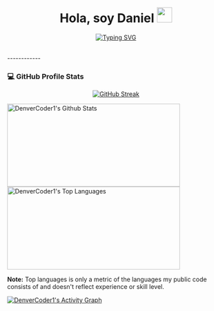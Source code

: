 <h1 align="center"><b>Hola, soy Daniel </b><img src="https://media.giphy.com/media/hvRJCLFzcasrR4ia7z/giphy.gif" width="35"></h1>
<!--  -->
<p align="center">
  <a href="https://git.io/typing-svg"><img src="https://readme-typing-svg.demolab.com?font=Fira+Code&pause=1000&width=435&lines=The+beginning+of+an+odyssey;Made+the+force+be+with+you" alt="Typing SVG" /></a>
</p>
<br>
------------
<h3>💻 GitHub Profile Stats</h3>
  <p align="center">
 <a href="https://git.io/streak-stats"><img src="https://github-readme-streak-stats.herokuapp.com?user=DaniPooh&theme=radical&hide_border=true&locale=es&date_format=j%20M%5B%20Y%5D" alt="GitHub Streak" /></a> 
 </p>

  <a href="https://github.com/DaniPooh777/github-readme-stats"><img alt="DenverCoder1's Github Stats" src="https://denvercoder1-github-readme-stats.vercel.app/api/?username=DaniPooh777&show_icons=true&include_all_commits=true&count_private=true&theme=react&hide_border=true&bg_color=1F222E&title_color=F85D7F&icon_color=F8D866" height="192px" width="400px"/></a>
  <a href="https://github.com/anuraghazra/github-readme-stats"><img alt="DenverCoder1's Top Languages" src="https://denvercoder1-github-readme-stats.vercel.app/api/top-langs/?username=DaniPooh777&langs_count=8&layout=compact&theme=react&hide_border=true&bg_color=1F222E&title_color=F85D7F&icon_color=F8D866&hide=Jupyter%20Notebook,Roff" height="192px" width="400px"/></a>
  <br/>

  <b>Note:</b> Top languages is only a metric of the languages my public code consists of and doesn't reflect experience or skill level.
  
  <!-- https://github.com/ashutosh00710/github-readme-activity-graph -->

  <a href="https://github.com/ashutosh00710/github-readme-activity-graph"><img alt="DenverCoder1's Activity Graph" src="https://github-readme-activity-graph.vercel.app/graph/?username=DaniPooh777&bg_color=1F222E&color=F8D866&line=F85D7F&point=FFFFFF&hide_border=true" /></a>  
 










